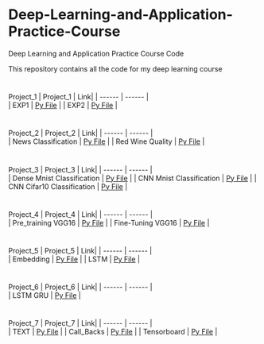 # Deep-Learning-and-Application-Practice-Course
Deep Learning and Application Practice Course Code

This repository contains all the code for my deep learning course

#
Project_1
| Project_1 | Link| 
| ------ | ------ |  
| EXP1 | [Py File](https://github.com/June24-Wu/Deep_Learning_and_Application_Practice_Course/blob/main/Project_1/exp1.py) |
| EXP2 | [Py File](https://github.com/June24-Wu/Deep_Learning_and_Application_Practice_Course/blob/main/Project_1/exp2.py) | 

#
Project_2
| Project_2 | Link| 
| ------ | ------ |  
| News Classification | [Py File](https://github.com/June24-Wu/Deep-Learning-and-Application-Practice-Course/blob/main/Project_2/news%20classification.py) |
| Red Wine Quality | [Py File](https://github.com/June24-Wu/Deep-Learning-and-Application-Practice-Course/blob/main/Project_2/red%20wine.py) | 

#
Project_3
| Project_3 | Link| 
| ------ | ------ |  
| Dense Mnist Classification | [Py File](https://github.com/June24-Wu/Deep_Learning_and_Application_Practice_Course/blob/main/Project_3/1/180730223_Dense.py) |
| CNN Mnist Classification | [Py File](https://github.com/June24-Wu/Deep_Learning_and_Application_Practice_Course/blob/main/Project_3/1/18070223_CNN.py) | 
| CNN Cifar10 Classification | [Py File](https://github.com/June24-Wu/Deep_Learning_and_Application_Practice_Course/blob/main/Project_3/3/180730223_CNN_5.py) | 

#
Project_4
| Project_4 | Link| 
| ------ | ------ |  
| Pre_training VGG16 | [Py File](https://github.com/June24-Wu/Deep_Learning_and_Application_Practice_Course/blob/main/Project_4/2.py) |
| Fine-Tuning VGG16 | [Py File](https://github.com/June24-Wu/Deep_Learning_and_Application_Practice_Course/blob/main/Project_4/3.py) | 

#
Project_5
| Project_5 | Link| 
| ------ | ------ |  
| Embedding | [Py File](https://github.com/June24-Wu/Deep_Learning_and_Application_Practice_Course/blob/main/Project_5/1.py) |
| LSTM | [Py File](https://github.com/June24-Wu/Deep_Learning_and_Application_Practice_Course/blob/main/Project_5/2.py) | 

#
Project_6
| Project_6 | Link| 
| ------ | ------ |  
| LSTM GRU | [Py File](https://github.com/June24-Wu/Deep_Learning_and_Application_Practice_Course/blob/main/Project_6/Project6.py) |

#
Project_7
| Project_7 | Link| 
| ------ | ------ |  
| TEXT | [Py File](https://github.com/June24-Wu/Deep_Learning_and_Application_Practice_Course/blob/main/Project_7/1.py) |
| Call_Backs | [Py File](https://github.com/June24-Wu/Deep_Learning_and_Application_Practice_Course/blob/main/Project_7/2.py) | 
| Tensorboard | [Py File](https://github.com/June24-Wu/Deep_Learning_and_Application_Practice_Course/blob/main/Project_7/3.py) | 
